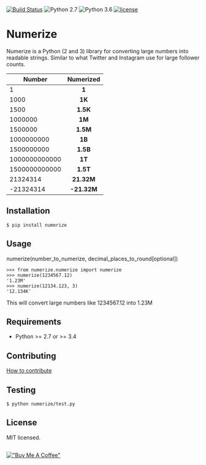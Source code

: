 [![Build Status](https://travis-ci.org/davidsa03/numerize.svg?branch=master)](https://travis-ci.org/davidsa03/numerize)
![Python 2.7](https://img.shields.io/badge/python-2.7-green.svg)
![Python 3.6](https://img.shields.io/badge/python-3.6-green.svg)
[![license](https://img.shields.io/github/license/mashape/apistatus.svg?maxAge=2592000)](https://github.com/davidsa03/numerize/blob/master/LICENSE)
# Numerize

Numerize is a Python (2 and 3) library for converting large numbers into readable strings.
Similar to what Twitter and Instagram use for large follower counts.

| Number | Numerized |
|------|:---------:|
| 1  | **1**  |
| 1000  | **1K**  |
| 1500  | **1.5K**  |
| 1000000  | **1M**  |
| 1500000  | **1.5M**  |
| 1000000000  | **1B**  |
| 1500000000  | **1.5B**  |
| 1000000000000  | **1T**  |
| 1500000000000  | **1.5T**  |
| 21324314       | **21.32M**|
| -21324314       | **-21.32M**|

## Installation

```
$ pip install numerize
```

## Usage

numerize(number_to_numerize, decimal_places_to_round[optional])

```
>>> from numerize.numerize import numerize
>>> numerize(1234567.12)
'1.23M'
>>> numerize(12134.123, 3)
'12.134K'
```
This will convert large numbers like 1234567.12 into 1.23M

## Requirements
- Python >= 2.7 or >= 3.4

## Contributing
[How to contribute](https://github.com/davidsa03/numerize/blob/master/CONTRIBUTING.md)

## Testing

```
$ python numerize/test.py
```

## License
MIT licensed.

##
[!["Buy Me A Coffee"](https://www.buymeacoffee.com/assets/img/custom_images/orange_img.png)](https://www.buymeacoffee.com/davidsa03)
